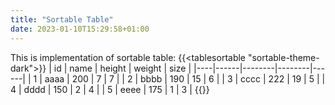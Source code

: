 ```yaml
---
title: "Sortable Table"
date: 2023-01-10T15:29:58+01:00
---
```

This is implementation of  sortable table:
{{<tablesortable "sortable-theme-dark">}}
| id | name | height | weight | size |
|----|------|--------|--------|------|
| 1  | aaaa | 200    | 7      | 7    |
| 2  | bbbb | 190    | 15     | 6    |
| 3  | cccc | 222    | 19     | 5    |
| 4  | dddd | 150    | 2      | 4    |
| 5  | eeee | 175    | 1      | 3    |
    {{</tablesortable>}}
